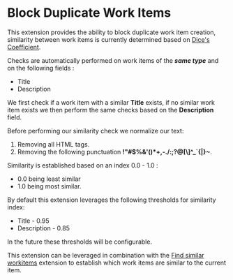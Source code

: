# Block Duplicate Work Items
This extension provides the ability to block duplicate work item creation, similarity between work items is currently determined based on [Dice's Coefficient](http://en.wikipedia.org/wiki/S%C3%B8rensen%E2%80%93Dice_coefficient).

Checks are automatically performed on work items of the ***same type*** and on the following fields :

- Title
- Description

We first check if a work item with a similar **Title** exists, if no similar work item exists we then perform the same checks based on the **Description** field. 

Before performing our similarity check we normalize our text:

1. Removing all HTML tags.
2. Removing the following punctuation **!"#$%&'()\*+,-./:;?@[\\]^_`{|}~**.

Similarity is established based on an index 0.0 - 1.0 :

- 0.0 being least similar
- 1.0 being most similar.

By default this extension leverages the following thresholds for similarity index:

- Title - 0.95
- Description - 0.85 

In the future these thresholds will be configurable.

This extension can be leveraged in combination with the [Find similar workitems](https://marketplace.visualstudio.com/items?itemName=tschmiedlechner.find-similar-workitems) extension to establish which work items are similar to the current item.